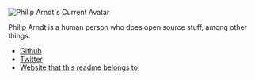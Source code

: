 ![Philip Arndt's Current Avatar](http://gravatar.com/avatar/1d676127a3e4c0531e2d37dabef0a12d?s=250&.png)

Philip Arndt is a human person who does open source stuff, among other things.

- [Github](https://github.com/parndt)
- [Twitter](https://twitter.com/parndt)
- [Website that this readme belongs to](http://p.arndt.io/)
